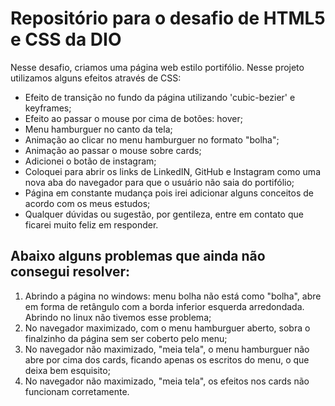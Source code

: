 # Repositório para o desafio de HTML5 e CSS da DIO

Nesse desafio, criamos uma página web estilo portifólio. Nesse projeto utilizamos alguns efeitos através de CSS:
* Efeito de transição no fundo da página utilizando 'cubic-bezier' e keyframes;
* Efeito ao passar o mouse por cima de botões: hover;
* Menu hamburguer no canto da tela;
* Animação ao clicar no menu hamburguer no formato "bolha";
* Animação ao passar o mouse sobre cards;
* Adicionei o botão de instagram;
* Coloquei para abrir os links de LinkedIN, GitHub e Instagram como uma nova aba do navegador para que o usuário não saia do portifólio;
* Página em constante mudança pois irei adicionar alguns conceitos de acordo com os meus estudos;
* Qualquer dúvidas ou sugestão, por gentileza, entre em contato que ficarei muito feliz em responder.
  
## Abaixo alguns problemas que ainda não consegui resolver:

1. Abrindo a página no windows: menu bolha não está como "bolha", abre em forma de retângulo com a borda inferior esquerda arredondada. Abrindo no linux não tivemos esse problema;
2. No navegador maximizado, com o menu hamburguer aberto, sobra o finalzinho da página sem ser coberto pelo menu;
3. No navegador não maximizado, "meia tela", o menu hamburguer não abre por cima dos cards, ficando apenas os escritos do menu, o que deixa bem esquisito;
4. No navegador não maximizado, "meia tela", os efeitos nos cards não funcionam corretamente.